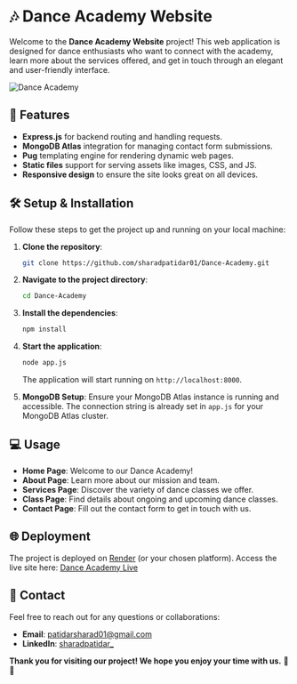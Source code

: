# 🎶 Dance Academy Website

Welcome to the **Dance Academy Website** project! This web application is designed for dance enthusiasts who want to connect with the academy, learn more about the services offered, and get in touch through an elegant and user-friendly interface.

![Dance Academy](https://unsplash.com/photos/a-group-of-dancers-performing-on-a-stage-Maz6dVRkRKA) <!-- Replace this with an actual image URL -->

## 🚀 Features

- **Express.js** for backend routing and handling requests.
- **MongoDB Atlas** integration for managing contact form submissions.
- **Pug** templating engine for rendering dynamic web pages.
- **Static files** support for serving assets like images, CSS, and JS.
- **Responsive design** to ensure the site looks great on all devices.



## 🛠️ Setup & Installation

Follow these steps to get the project up and running on your local machine:

1. **Clone the repository**:
   ```bash
   git clone https://github.com/sharadpatidar01/Dance-Academy.git
   ```
   
2. **Navigate to the project directory**:
   ```bash
   cd Dance-Academy
   ```

3. **Install the dependencies**:
   ```bash
   npm install
   ```

4. **Start the application**:
   ```bash
   node app.js
   ```
   The application will start running on `http://localhost:8000`.

5. **MongoDB Setup**:
   Ensure your MongoDB Atlas instance is running and accessible. The connection string is already set in `app.js` for your MongoDB Atlas cluster.

## 💻 Usage

- **Home Page**: Welcome to our Dance Academy!
- **About Page**: Learn more about our mission and team.
- **Services Page**: Discover the variety of dance classes we offer.
- **Class Page**: Find details about ongoing and upcoming dance classes.
- **Contact Page**: Fill out the contact form to get in touch with us.

## 🌐 Deployment

The project is deployed on [Render](https://render.com/) (or your chosen platform). Access the live site here: [Dance Academy Live](https://danceacademy.render.com)

## 📧 Contact

Feel free to reach out for any questions or collaborations:

- **Email**: [patidarsharad01@gmail.com](mailto:patidarsharad01@gmail.com)
- **LinkedIn**: [sharadpatidar_](https://linkedin.com/in/sharadpatidar_)

**Thank you for visiting our project! We hope you enjoy your time with us.** 🕺💃
